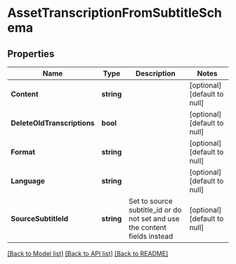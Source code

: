 # AssetTranscriptionFromSubtitleSchema

## Properties
Name | Type | Description | Notes
------------ | ------------- | ------------- | -------------
**Content** | **string** |  | [optional] [default to null]
**DeleteOldTranscriptions** | **bool** |  | [optional] [default to null]
**Format** | **string** |  | [optional] [default to null]
**Language** | **string** |  | [optional] [default to null]
**SourceSubtitleId** | **string** | Set to source subtitle_id or do not set and use the content fields instead | [optional] [default to null]

[[Back to Model list]](../README.md#documentation-for-models) [[Back to API list]](../README.md#documentation-for-api-endpoints) [[Back to README]](../README.md)


